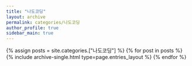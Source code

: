 ```yaml
---
title: "나도코딩"
layout: archive
permalink: categories/나도코딩
author_profile: true
sidebar_main: true
---
```



{% assign posts = site.categories.["나도코딩"] %}
{% for post in posts %} {% include archive-single.html type=page.entries_layout %} {% endfor %}